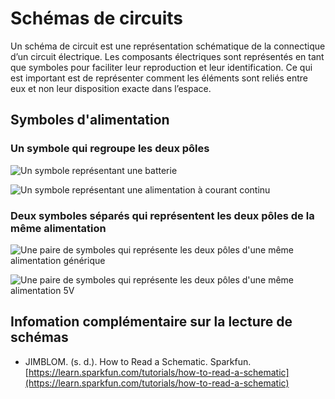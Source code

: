 # Schémas de circuits

Un schéma de circuit est une représentation schématique de la connectique d’un circuit électrique. Les composants électriques sont représentés en tant que symboles pour faciliter leur reproduction et leur identification. Ce qui est important est de représenter comment les éléments sont reliés entre eux et non leur disposition exacte dans l’espace. 

## Symboles d'alimentation

### Un symbole qui regroupe les deux pôles

![Un symbole représentant une batterie](./symbole_alimentation_batterie.svg)

![Un symbole représentant une alimentation à courant continu](./symbole_alimentation_cc.svg)

### Deux symboles séparés qui représentent les deux pôles de la même alimentation

![Une paire de symboles qui représente les deux pôles d'une même alimentation générique](./symbole_alimentation_paire_v+.svg)

![Une paire de symboles qui représente les deux pôles d'une même alimentation 5V](./symbole_alimentation_paire_5v.svg)


## Infomation complémentaire sur la lecture de schémas

* JIMBLOM. (s. d.). How to Read a Schematic. Sparkfun. [https://learn.sparkfun.com/tutorials/how-to-read-a-schematic](https://learn.sparkfun.com/tutorials/how-to-read-a-schematic)
